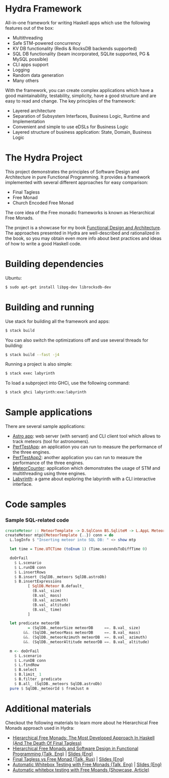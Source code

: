 Hydra Framework
===============

All-in-one framework for writing Haskell apps which use the following features out of the box:

- Multithreading
- Safe STM-powered concurrency
- KV DB functionality (Redis & RocksDB backends supported)
- SQL DB functionality (beam incorporated, SQLite supported, PG & MySQL possible)
- CLI apps support
- Logging
- Random data generation
- Many others

With the framework, you can create complex applications which have a good maintainability, testability, simplicity, have a good structure and are easy to read and change. The key principles of the framework:

- Layered architecture
- Separation of Subsystem Interfaces, Business Logic, Runtime and Implementation
- Convenient and simple to use eDSLs for Business Logic
- Layered structure of business application: State, Domain, Business Logic

The Hydra Project
=================

This project demonstrates the principles of Software Design and Architecture in pure Functional Programming. It provides a framework implemented with several different approaches for easy comparison:

- Final Tagless
- Free Monad
- Church Encoded Free Monad

The core idea of the Free monadic frameworks is known as Hierarchical Free Monads.

The project is a showcase for my book [Functional Design and Architecture](https://graninas.com/functional-design-and-architecture-book/). The approaches presented in Hydra are well-described and rationalized in the book, so you may obtain even more info about best practices and ideas of how to write a good Haskell code.

Building dependencies
=====================

Ubuntu:
```bash
$ sudo apt-get install libpg-dev librocksdb-dev
```

Building and running
====================

Use stack for building all the framework and apps:

```bash
$ stack build
```

You can also switch the optimizations off and use several threads for building:

```bash
$ stack build --fast -j4
```

Running a project is also simple:

```bash
$ stack exec labyrinth
```

To load a subproject into GHCi, use the following command:

```bash
$ stack ghci labyrinth:exe:labyrinth
```

Sample applications
===================

There are several sample applications:
* [Astro app](app/astro): web server (with servant) and CLI client tool which allows to track meteors (tool for astronomers).
* [PerfTestApp](app/PerfTestApp): an application you can run to measure the performance of the three engines.
* [PerfTestApp2](app/PerfTestApp2): another application you can run to measure the performance of the three engines.
* [MeteorCounter](app/MeteorCounter): application which demonstrates the usage of STM and multithreading using three engines.
* [Labyrinth](app/labyrinth): a game about exploring the labyrinth with a CLI interactive interface.

Code samples
============

### Sample SQL-related code

```haskell
createMeteor :: MeteorTemplate -> D.SqlConn BS.SqliteM -> L.AppL MeteorId
createMeteor mtp@(MeteorTemplate {..}) conn = do
  L.logInfo $ "Inserting meteor into SQL DB: " <> show mtp

  let time = Time.UTCTime (toEnum 1) (Time.secondsToDiffTime 0)

  doOrFail
    $ L.scenario
    $ L.runDB conn
    $ L.insertRows
    $ B.insert (SqlDB._meteors SqlDB.astroDb)
    $ B.insertExpressions
          [ SqlDB.Meteor B.default_
            (B.val_ size)
            (B.val_ mass)
            (B.val_ azimuth)
            (B.val_ altitude)
            (B.val_ time)
          ]

  let predicate meteorDB
          = (SqlDB._meteorSize meteorDB     ==. B.val_ size)
        &&. (SqlDB._meteorMass meteorDB     ==. B.val_ mass)
        &&. (SqlDB._meteorAzimuth meteorDB  ==. B.val_ azimuth)
        &&. (SqlDB._meteorAltitude meteorDB ==. B.val_ altitude)

  m <- doOrFail
    $ L.scenario
    $ L.runDB conn
    $ L.findRow
    $ B.select
    $ B.limit_ 1
    $ B.filter_ predicate
    $ B.all_ (SqlDB._meteors SqlDB.astroDb)
  pure $ SqlDB._meteorId $ fromJust m
```

# Additional materials

Checkout the following materials to learn more about he Hierarchical Free Monads approach used in Hydra:

- [Hierarchical Free Monads: The Most Developed Approach In Haskell (And The Death Of Final Tagless)](https://github.com/graninas/hierarchical-free-monads-the-most-developed-approach-in-haskell)
- [Hierarchical Free Monads and Software Design in Functional Programming (Talk, Eng)](https://www.youtube.com/watch?v=3GKQ4ni2pS0) | [Slides (Eng)](https://docs.google.com/presentation/d/1SYMIZ-LOI8Ylykz0PTxwiPuHN_02gIWh9AjJDO6xbvM/edit?usp=sharing)
- [Final Tagless vs Free Monad (Talk, Rus)](https://www.youtube.com/watch?v=u1GGqDQyGfc) | [Slides (Eng)](https://docs.google.com/presentation/d/1VhS8ySgk2w5RoN_l_Ar_axcE4Dzf97zLw1uuzUJQbCo/edit?usp=sharing)
- [Automatic Whitebox Testing with Free Monads (Talk, Eng)](https://www.youtube.com/watch?v=-cp2BDlwi-M) | [Slides (Eng)](https://docs.google.com/presentation/d/1KJj0OIUdSmkEmWo_u0P1ZyCw28wqpNx8VXClKjpIzEo/edit?usp=sharing)
- [Automatic whitebox testing with Free Moands (Showcase, Article)](https://github.com/graninas/automatic-whitebox-testing-showcase)
